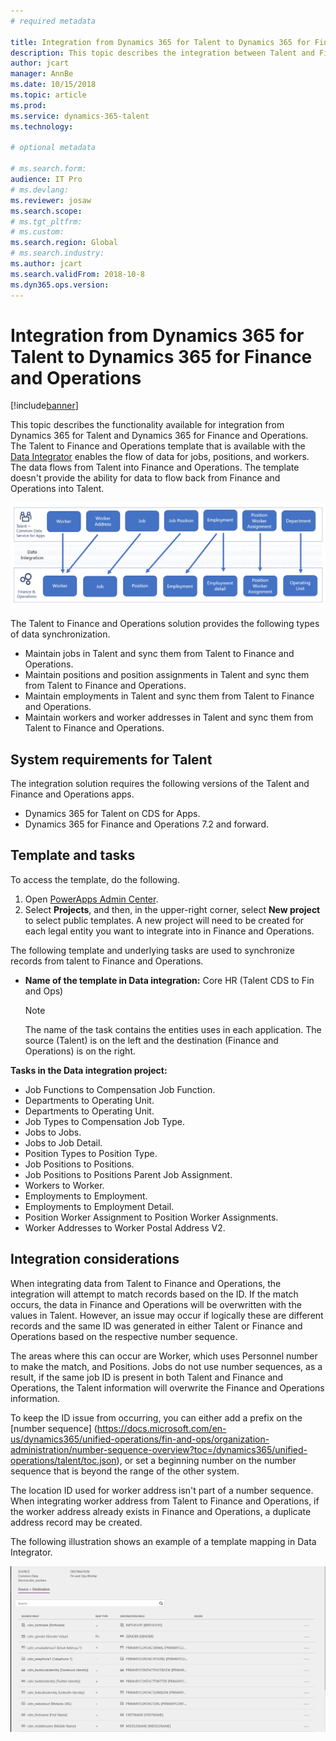 ```yaml
---
# required metadata

title: Integration from Dynamics 365 for Talent to Dynamics 365 for Finance and Operations
description: This topic describes the integration between Talent and Finance and Operations. 
author: jcart
manager: AnnBe
ms.date: 10/15/2018
ms.topic: article
ms.prod: 
ms.service: dynamics-365-talent
ms.technology: 

# optional metadata

# ms.search.form:  
audience: IT Pro
# ms.devlang: 
ms.reviewer: josaw
ms.search.scope:  
# ms.tgt_pltfrm: 
# ms.custom: 
ms.search.region: Global
# ms.search.industry: 
ms.author: jcart
ms.search.validFrom: 2018-10-8
ms.dyn365.ops.version: 
---
```


# Integration from Dynamics 365 for Talent to Dynamics 365 for Finance and Operations

[!include[banner](../includes/banner.md)]

This topic describes the functionality available for integration from Dynamics 365 for Talent and Dynamics 365 for Finance and Operations. The Talent to Finance and Operations template that is available with the [Data Integrator](https://docs.microsoft.com/en-us/powerapps/administrator/data-integrator) enables the flow of data for jobs, positions, and workers. The data flows from Talent into Finance and Operations. The template doesn't provide the ability for data to flow back from Finance and Operations into Talent. 

![Talent to Finance and Operations Integration Flow](./media/TalentFinOpsFlow.png)

The Talent to Finance and Operations solution provides the following types of data synchronization. 

- Maintain jobs in Talent and sync them from Talent to Finance and Operations.
- Maintain positions and position assignments in Talent and sync them from Talent to Finance and Operations.
- Maintain employments in Talent and sync them from Talent to Finance and Operations.
- Maintain workers and worker addresses in Talent and sync them from Talent to Finance and Operations.

## System requirements for Talent
The integration solution requires the following versions of the Talent and Finance and Operations apps. 
- Dynamics 365 for Talent on CDS for Apps.
- Dynamics 365 for Finance and Operations 7.2 and forward.

## Template and tasks

To access the template, do the following.
1. Open [PowerApps Admin Center](https://admin.powerapps.com/). 
1. Select **Projects**, and then, in the upper-right corner, select **New project** to select public templates. A new project will need to be created for each legal entity you want to integrate into in Finance and Operations.

The following template and underlying tasks are used to synchronize records from talent to Finance and Operations.

- **Name of the template in Data integration:** Core HR (Talent CDS to Fin and Ops)

  > [!NOTE]
  > The name of the task contains the entities uses in each application. The source (Talent) is on the left and the destination
(Finance and Operations) is on the right.

**Tasks in the Data integration project:** 
- Job Functions to Compensation Job Function.
- Departments to Operating Unit.
- Departments to Operating Unit.
- Job Types to Compensation Job Type.
- Jobs to Jobs.
- Jobs to Job Detail.
- Position Types to Position Type.
- Job Positions to Positions.
- Job Positions to Positions Parent Job Assignment.
- Workers to Worker.
- Employments to Employment.
- Employments to Employment Detail.
- Position Worker Assignment to Position Worker Assignments.
- Worker Addresses to Worker Postal Address V2.

## Integration considerations
When integrating data from Talent to Finance and Operations, the integration will attempt to match records based on the ID. If the match
occurs, the data in Finance and Operations will be overwritten with the values in Talent. However, an issue may occur if logically
these are different records and the same ID was generated in either Talent or Finance and Operations based on the respective number sequence.

The areas where this can occur are Worker, which uses Personnel number to make the match, and Positions. Jobs do not use number sequences, as a result, if the same job ID is present in both Talent and Finance and Operations, the Talent information will overwrite the Finance and Operations information. 

To keep the ID issue from occurring, you can either add a prefix on the [number sequence] (https://docs.microsoft.com/en-us/dynamics365/unified-operations/fin-and-ops/organization-administration/number-sequence-overview?toc=/dynamics365/unified-operations/talent/toc.json), or set a beginning number on the number sequence that is beyond the range of the other system. 

The location ID used for worker address isn't part of a number sequence. When integrating worker address from Talent to Finance and Operations, if the worker address already exists in Finance and Operations, a duplicate address record may be created. 

The following illustration shows an example of a template mapping in Data Integrator. 

![Template Mapping](./media/IntegrationMapping.png)




